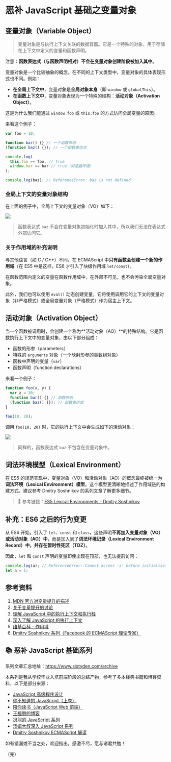 # 恶补 JavaScript 基础之变量对象

## 变量对象（Variable Object）

> 变量对象是与执行上下文关联的数据容器。它是一个特殊的对象，用于存储在上下文中定义的变量和函数声明。

注意：**函数表达式（与函数声明相对）不会在变量对象创建阶段被加入其中**。

变量对象是一个比较抽象的概念。在不同的上下文类型中，变量对象的具体表现形式也不同。例如：

- **在全局上下文中**，变量对象是**全局对象本身**（即 `window` 或 `globalThis`）。
- **在函数上下文中**，变量对象表现为一个特殊的结构：**活动对象（Activation Object）**。

这是为什么我们能通过 `window.foo` 或 `this.foo` 的方式访问全局变量的原因。

来看这个例子：

```javascript
var foo = 10;

function bar() {} // 一个函数声明
(function baz() {}); // 一个函数表达式

console.log(
  this.foo == foo, // true
  window.bar == bar // true（浏览器环境）
);

console.log(baz); // ReferenceError: baz is not defined
```

### 全局上下文的变量对象结构

在上面的例子中，全局上下文的变量对象（VO）如下：

![](https://lib.sixtyden.com/20210321084752.png)

> 函数表达式 `baz` 不会在变量对象初始化时加入其中，所以我们无法在表达式外部访问它。

### 关于作用域的补充说明

与其他语言（如 C / C++）不同，在 ECMAScript 中**只有函数会创建一个新的作用域**（在 ES5 中是这样，ES6 才引入了块级作用域 `let/const`）。

在函数范围内定义的变量在函数作用域中，在外部不可见，也不会污染全局变量对象。

此外，我们也可以使用 `eval()` 动态创建变量，它将使用调用它的上下文的变量对象（非严格模式）或全局变量对象（严格模式）作为宿主上下文。

## 活动对象（Activation Object）

当一个函数被调用时，会创建一个称为**活动对象（AO）**的特殊结构。它是函数执行上下文中的变量对象，由以下部分组成：

- 函数的形参（parameters）
- 特殊的 `arguments` 对象（一个映射形参的类数组对象）
- 函数中声明的变量（`var`）
- 函数声明（function declarations）

来看一个例子：

```javascript
function foo(x, y) {
  var z = 30;
  function bar() {} // 函数声明
  (function baz() {}); // 函数表达式
}

foo(10, 20);
```

调用 `foo(10, 20)` 时，它的执行上下文中会生成如下的活动对象：

![](https://lib.sixtyden.com/20210321085901.png)

> 同样的，函数表达式 `baz` 不包含在变量对象中。

## 词法环境模型（Lexical Environment）

在 ES5 的规范实现中，变量对象（VO）和活动对象（AO）的概念最终被统一为**词法环境（Lexical Environment）模型**。这个模型更清晰地描述了作用域链的构建方式，建议参考 Dmitry Soshnikov 的系列文章了解更多细节。

> 📘 参考链接：[ES5 Lexical Environments - Dmitry Soshnikov](http://dmitrysoshnikov.com/ecmascript/es5-chapter-3-2-lexical-environments-ecmascript-implementation/)

## 补充：ES6 之后的行为变更

从 ES6 开始，引入了 `let`、`const` 和 `class`，这些声明**不再加入变量对象（VO）或活动对象（AO）中**，而是加入到了**词法环境记录（Lexical Environment Record）**中，并存在**暂时性死区（TDZ）**。

因此，`let` 和 `const` 声明的变量即使出现在顶部，也无法提前访问：

```javascript
console.log(a); // ReferenceError: Cannot access 'a' before initialization
let a = 1;
```

## 参考资料

1. [MDN 官方对变量提升的描述](https://developer.mozilla.org/en-US/docs/Web/JavaScript/Guide/Grammar_and_Types#Variable_hoisting)
2. [关于变量提升的讨论](https://stackoverflow.com/questions/31219420/are-variables-declared-with-let-or-const-not-hoisted-in-es6#)
3. [理解 JavaScript 中的执行上下文和执行栈](https://juejin.im/post/5ba32171f265da0ab719a6d7)
4. [深入了解 JavaScript 的执行上下文](https://yanhaijing.com/javascript/2014/04/29/what-is-the-execution-context-in-javascript/)
5. [维基百科 - 作用域](https://zh.wikipedia.org/wiki/作用域)
6. [Dmitry Soshnikov 系列（Facebook 的 ECMAScript 理论专家）](http://dmitrysoshnikov.com/ecmascript/javascript-the-core/#execution-context-stack)

## 📚 恶补 JavaScript 基础系列

系列文章汇总地址：<https://www.sixtyden.com/archive>

本系列是我从学校毕业入坑前端阶段的总结产物，参考了多本经典书籍和博客资料，以下是部分来源：

- [JavaScript 高级程序设计](https://book.douban.com/subject/10546125/)
- [你不知道的 JavaScript（上卷）](https://book.douban.com/subject/26351021/)
- [陪你读书（JavaScript Web 前端）](https://www.ximalaya.com/jiaoyu/3740790/)
- [王福朋的博客](https://www.cnblogs.com/wangfupeng1988/tag/javascript/)
- [冴羽的 JavaScript 系列](https://github.com/mqyqingfeng/Blog)
- [汤姆大叔深入 JavaScript 系列](https://www.cnblogs.com/TomXu/archive/2011/12/15/2288411.html)
- [Dmitry Soshnikov ECMAScript 解读](http://dmitrysoshnikov.com/ecmascript/javascript-the-core/)

如有错漏或不当之处，欢迎指出，感激不尽，愿与诸君共勉！

（完）
